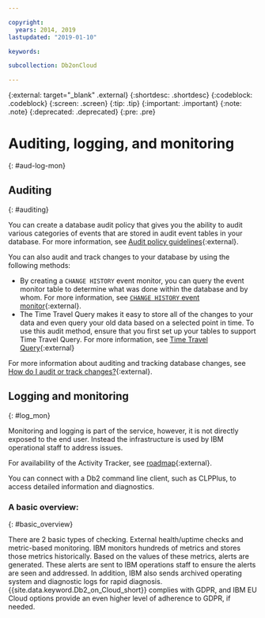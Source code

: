```yaml
---

copyright:
  years: 2014, 2019
lastupdated: "2019-01-10"

keywords: 

subcollection: Db2onCloud

---
```


<!-- Attribute definitions --> 
{:external: target="_blank" .external}
{:shortdesc: .shortdesc}
{:codeblock: .codeblock}
{:screen: .screen}
{:tip: .tip}
{:important: .important}
{:note: .note}
{:deprecated: .deprecated}
{:pre: .pre}

# Auditing, logging, and monitoring
{: #aud-log-mon}

## Auditing
{: #auditing}

You can create a database audit policy that gives you the ability to audit various categories of events that are stored in audit event tables in your database. For more information, see [Audit policy guidelines](https://www.ibm.com/support/knowledgecenter/SS6NHC/com.ibm.swg.im.dashdb.security.doc/doc/audit_policy_guidelines.html){:external}.

You can also audit and track changes to your database by using the following methods:
* By creating a `CHANGE HISTORY` event monitor, you can query the event monitor table to determine what was done within the database and by whom. For more information, see [`CHANGE HISTORY` event monitor](https://www.ibm.com/support/knowledgecenter/en/SSEPGG_11.1.0/com.ibm.db2.luw.sql.ref.doc/doc/r0059363.html){:external}.
* The Time Travel Query makes it easy to store all of the changes to your data and even query your old data based on a selected point in time. To use this audit method, ensure that you first set up your tables to support Time Travel Query. For more information, see [Time Travel Query](https://developer.ibm.com/answers/questions/426878/how-do-i-use-time-travel-query-in-db2-or-db2-on-cl/){:external}

For more information about auditing and tracking database changes, see [How do I audit or track changes?](https://developer.ibm.com/answers/questions/427780/how-can-i-audit-or-track-changes-dropped-tables-to.html){:external}.

## Logging and monitoring
{: #log_mon}

Monitoring and logging is part of the service, however, it is not directly exposed to the end user. Instead the infrastructure is used by IBM operational staff to address issues.  

For availability of the Activity Tracker, see [roadmap](https://ibm.biz/db2oncloud-roadmap){:external}.

You can connect with a Db2 command line client, such as CLPPlus, to access detailed information and diagnostics.

### A basic overview:
{: #basic_overview}

There are 2 basic types of checking. External health/uptime checks and metric-based monitoring. IBM monitors hundreds of metrics and stores those metrics historically. Based on the values of these metrics, alerts are generated. These alerts are sent to IBM operations staff to ensure the alerts are seen and addressed. In addition, IBM also sends archived operating system and diagnostic logs for rapid diagnosis. {{site.data.keyword.Db2_on_Cloud_short}} complies with GDPR, and IBM EU Cloud options provide an even higher level of adherence to GDPR, if needed.


